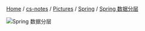 [Home](https://mengxianbin.github.io) /
[cs-notes](https://mengxianbin.github.io/cs-notes/site) /
[Pictures](https://mengxianbin.github.io/cs-notes/site/Pictures) /
[Spring](https://mengxianbin.github.io/cs-notes/site/Pictures/Spring) /
[Spring 数据分层](https://mengxianbin.github.io/cs-notes/site/Pictures/Spring/Spring%20%E6%95%B0%E6%8D%AE%E5%88%86%E5%B1%82)

![Spring 数据分层](https://mengxianbin.github.io/cs-notes/./Pictures/Spring/Spring%20%E6%95%B0%E6%8D%AE%E5%88%86%E5%B1%82.jpg)